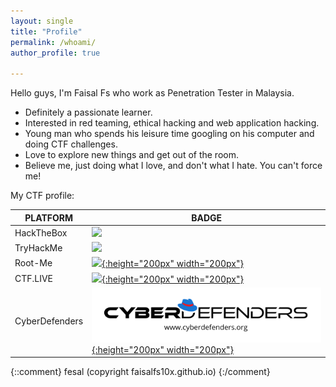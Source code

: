 ```yaml
---
layout: single
title: "Profile"
permalink: /whoami/
author_profile: true

---
```


Hello guys, I'm Faisal Fs who work as Penetration Tester in Malaysia.  

- Definitely a passionate learner.
- Interested in red teaming, ethical hacking and web application hacking.
- Young man who spends his leisure time googling on his computer and doing CTF challenges.
- Love to explore new things and get out of the room.
- Believe me, just doing what I love, and don't what I hate. You can't force me!

My CTF profile:

|         PLATFORM       | BADGE               |
|-------------------|-------------------------------
|HackTheBox         | [ ![](https://www.hackthebox.eu/badge/133269)](https://www.hackthebox.eu/profile/133269 "HackTheBox")                       
|TryHackMe          | [ ![](https://tryhackme-badges.s3.amazonaws.com/Faisalfs10x.png)](https://tryhackme.com/p/Faisalfs10x "TryHackMe")                      
|Root-Me            | [ ![](https://miro.medium.com/max/2848/1*joz9hfPQ-osvbLiUqfakmg.png){:height="200px" width="200px"}](https://www.root-me.org/ev4dx10?lang=en "Root-Me")
|CTF.LIVE           | [ ![](https://gbad85.github.io/post/ctflive-recon-ssh/featured.png){:height="200px" width="200px"}](https://www.ctf.live/playerstats?teamid=110529027437819216783 "CTF.LIVE")
|CyberDefenders     | [ ![](https://raw.githubusercontent.com/faisalfs10x/faisalfs10x.github.io/master/asset/thm/cyberdef.png){:height="200px" width="200px"}](https://cyberdefenders.org/accounts/profile/ev4dx10 "CyberDefenders")



{::comment}
fesal (copyright faisalfs10x.github.io)
{:/comment}

